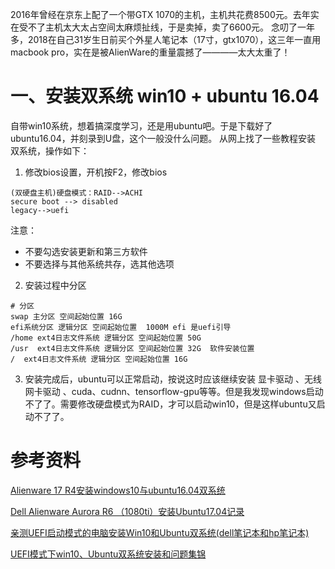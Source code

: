 

2016年曾经在京东上配了一个带GTX 1070的主机，主机共花费8500元。去年实在受不了主机太大太占空间太麻烦扯线，于是卖掉，卖了6600元。
念叨了一年多，2018在自己31岁生日前买个外星人笔记本（17寸，gtx1070），这三年一直用macbook pro，实在是被AlienWare的重量震撼了————太大太重了！

# 一、安装双系统 win10 + ubuntu 16.04
自带win10系统，想着搞深度学习，还是用ubuntu吧。于是下载好了ubuntu16.04，并刻录到U盘，这个一般没什么问题。
从网上找了一些教程安装 双系统，操作如下：
1. 修改bios设置，开机按F2，修改bios
```
(双硬盘主机)硬盘模式：RAID-->ACHI
secure boot --> disabled
legacy-->uefi 
```

注意：
* 不要勾选安装更新和第三方软件
* 不要选择与其他系统共存，选其他选项

2. 安装过程中分区
```
# 分区
swap 主分区 空间起始位置 16G
efi系统分区 逻辑分区 空间起始位置  1000M efi 是uefi引导 
/home ext4日志文件系统 逻辑分区 空间起始位置 50G
/usr  ext4日志文件系统 逻辑分区 空间起始位置 32G  软件安装位置
/  ext4日志文件系统 逻辑分区 空间起始位置 16G
```

3. 安装完成后，ubuntu可以正常启动，按说这时应该继续安装 显卡驱动 、无线网卡驱动 、cuda、cudnn、tensorflow-gpu等等。但是我发现windows启动不了了。需要修改硬盘模式为RAID，才可以启动win10，但是这样ubuntu又启动不了了。

# 参考资料
[Alienware 17 R4安装windows10与ubuntu16.04双系统](https://blog.csdn.net/xiaohu50/article/details/78514564)

[Dell Alienware Aurora R6 （1080ti）安装Ubuntu17.04记录](https://blog.csdn.net/qq_17550379/article/details/78546850)


[亲测UEFI启动模式的电脑安装Win10和Ubuntu双系统(dell笔记本和hp笔记本)](https://blog.csdn.net/SeekN/article/details/69808288)

[UEFI模式下win10、Ubuntu双系统安装和问题集锦](https://blog.csdn.net/fangjin_kl/article/details/78676948)